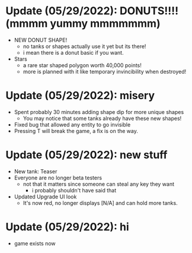 # Update (05/29/2022): DONUTS!!!! (mmmm yummy mmmmmmm)
- NEW DONUT SHAPE!
  - no tanks or shapes actually use it yet but its there!
  - i mean there is a donut basic if you want.
- Stars
  - a rare star shaped polygon worth 40,000 points!
  - more is planned with it like temporary invincibility when destroyed!

# Update (05/29/2022): misery
- Spent probably 30 minutes adding shape dip for more unique shapes
  - You may notice that some tanks already have these new shapes!
- Fixed bug that allowed any entity to go invisible
- Pressing T will break the game, a fix is on the way.

# Update (05/29/2022): new stuff
- New tank: Teaser
- Everyone are no longer beta testers
  - not that it matters since someone can steal any key they want
    - i probably shouldn't have said that
- Updated Upgrade UI look
  - It's now red, no longer displays [N/A] and can hold more tanks.

# Update (05/29/2022): hi
- game exists now